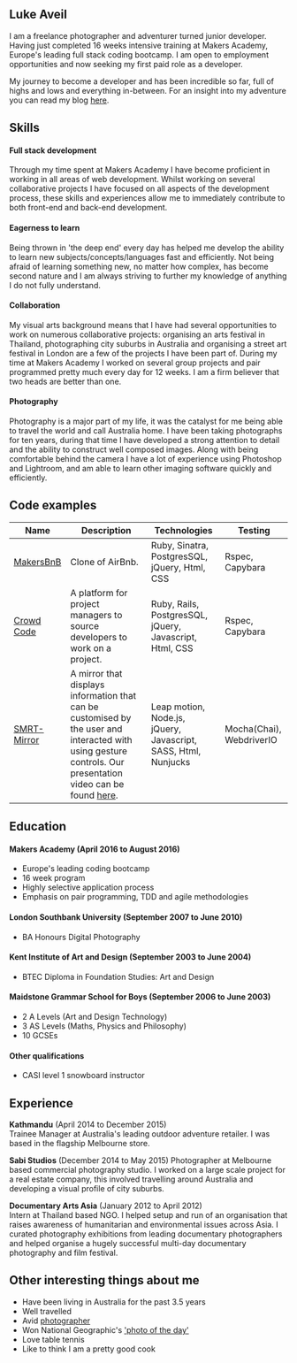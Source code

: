## Luke Aveil

I am a freelance photographer and adventurer turned junior developer. Having just completed 16 weeks intensive training at Makers Academy, Europe's leading full stack coding bootcamp. I am open to employment opportunities and now seeking my first paid role as a developer.

My journey to become a developer and has been incredible so far, full of highs and lows and everything in-between. For an insight into my adventure you can read my blog [here](https://medium.com/@lukeaveil).

## Skills

#### Full stack development

Through my time spent at Makers Academy I have become proficient in working in all areas of web development. Whilst working on several collaborative projects I have focused on all aspects of the development process, these skills and experiences allow me to immediately contribute to both front-end and back-end development.

#### Eagerness to learn

Being thrown in 'the deep end' every day has helped me develop the ability to learn new subjects/concepts/languages fast and efficiently. Not being afraid of learning something new, no matter how complex, has become second nature and I am always striving to further my knowledge of anything I do not fully understand.

#### Collaboration

My visual arts background means that I have had several opportunities to work on numerous collaborative projects: organising an arts festival in Thailand, photographing city suburbs in Australia and organising a street art festival in London are a few of the projects I have been part of. During my time at Makers Academy I worked on several group projects and pair programmed pretty much every day for 12 weeks. I am a firm believer that two heads are better than one.

#### Photography

Photography is a major part of my life, it was the catalyst for me being able to travel the world and call Australia home. I have been taking photographs for ten years, during that time I have developed a strong attention to detail and the ability to construct well composed images. Along with being comfortable behind the camera I have a lot of experience using Photoshop and Lightroom, and am able to learn other imaging software quickly and efficiently.

## Code examples

| Name | Description | Technologies | Testing |
|------|-------------|--------------|---------|
|[MakersBnB](https://github.com/LukeAveil/mybnb)| Clone of AirBnb.| Ruby, Sinatra, PostgresSQL, jQuery, Html, CSS | Rspec, Capybara
|[Crowd Code](https://github.com/LukeAveil/crowdcode)| A platform for project managers to source developers to work on a project.| Ruby, Rails, PostgresSQL, jQuery, Javascript, Html, CSS | Rspec, Capybara
|[SMRT-Mirror](https://github.com/LukeAveil/smrtMirror)| A mirror that displays information that can be customised by the user and interacted with using gesture controls. Our presentation video can be found [here](https://www.youtube.com/watch?v=OYk-d6q4iWI&feature=youtu.be).| Leap motion, Node.js, jQuery, Javascript, SASS, Html, Nunjucks| Mocha(Chai), WebdriverIO

## Education

#### Makers Academy (April 2016 to August 2016)

- Europe's leading coding bootcamp
- 16 week program
- Highly selective application process
- Emphasis on pair programming, TDD and agile methodologies

#### London Southbank University (September 2007 to June 2010)

- BA Honours Digital Photography

#### Kent Institute of Art and Design (September 2003 to June 2004)

- BTEC Diploma in Foundation Studies: Art and Design

#### Maidstone Grammar School for Boys (September 2006 to June 2003)

- 2 A Levels (Art and Design Technology)
- 3 AS Levels (Maths, Physics and Philosophy)
- 10 GCSEs

#### Other qualifications

- CASI level 1 snowboard instructor


## Experience

**Kathmandu** (April 2014 to December 2015)    
Trainee Manager at Australia's leading outdoor adventure retailer. I was based in the flagship Melbourne store.

**Sabi Studios** (December 2014 to May 2015)
Photographer at Melbourne based commercial photography studio. I worked on a large scale project for a real estate company, this involved travelling around Australia and developing a visual profile of city suburbs.

**Documentary Arts Asia** (January 2012 to April 2012)   
Intern at Thailand based NGO. I helped setup and run of an organisation that raises awareness of humanitarian and environmental issues across Asia. I curated photography exhibitions from leading documentary photographers and helped organise a hugely successful multi-day documentary photography and film festival.

## Other interesting things about me

- Have been living in Australia for the past 3.5 years
- Well travelled
- Avid [photographer](https://www.instagram.com/lukeaveilphotography/)
- Won National Geographic's ['photo of the day'](http://www.nationalgeographic.com/photography/photo-of-the-day/2014/7/fitzroy-gardens-melbourne-australia/)
- Love table tennis
- Like to think I am a pretty good cook
